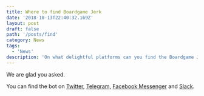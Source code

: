 ```yaml
---
title: Where to find Boardgame Jerk
date: '2018-10-13T22:40:32.169Z'
layout: post
draft: false
path: '/posts/find'
category: News
tags:
  - 'News'
description: 'On what delightful platforms can you find the Boardgame Jerk Bot? 🤔'
---
```


We are glad you asked.

You can find the bot on [Twitter](https://twitter.com/boardgamejerk), [Telegram](https://t.me/boardgamejerk), [Facebook Messenger](m.me/boardgamejerk) and [Slack](https://slack.com/oauth/authorize?client_id=2250313125.512817079200&scope=bot).
